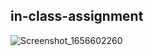 ## in-class-assignment

![Screenshot_1656602260](https://user-images.githubusercontent.com/97254019/176714584-9d1c9216-8861-4705-8784-4044d644144e.png)


